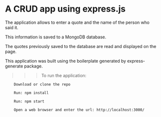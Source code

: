 # A CRUD app using express.js

The application allows to enter a quote and the name of the person who said it.

This information is saved to a MongoDB database.

The quotes previously saved to the database are read and displayed on the page.

This application was built using the boilerplate generated by express-generate package.


>>> To run the application: 

        Download or clone the repo

        Run: npm install

        Run: npm start

        Open a web browser and enter the url: http://localhost:3000/
